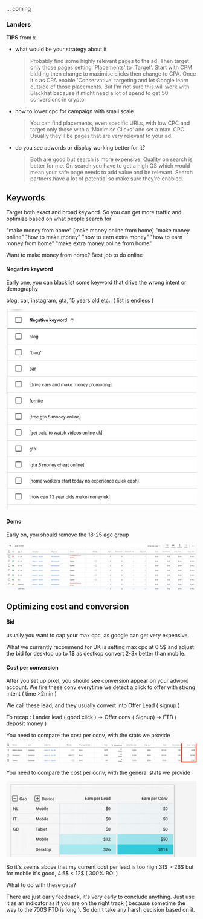 ... coming



### Landers



**TIPS** from x

- what would be your strategy about it
  
  > Probably find some highly relevant pages to the ad. Then target only those pages setting 'Placements' to 'Target'. Start with CPM bidding then change to maximise clicks then change to CPA. Once it's as CPA enable 'Conservative' targeting and let Google learn outside of those placements. But I'm not sure this will work with Blackhat because it might need a lot of spend to get 50 conversions in crypto.

- how to lower cpc for campaign with small scale
  
  > You can find placements, even specific URLs, with low CPC and target only those with a 'Maximise Clicks' and set a max. CPC. Usually they'll be pages that are very relevant to your ad.

- do you see adwords or display working better for it?
  
  > Both are good but search is more expensive. Quality on search is better for me. On search you have to get a high QS which would mean your safe page needs to add value and be relevant. Search partners have a lot of potential so make sure they're enabled.
  
  
  
  

## Keywords

Target both exact and broad keyword. So you can get more traffic and optimize based on what people search for

"make money from home"
[make money online from home]
"make money online"
"how to make money"
"how to earn extra money"
"how to earn money from home"
"make extra money online from home"

Want to make money from home? Best job to do online

#### Negative keyword

Early one, you can blacklist some keyword that drive the wrong intent or demography

blog, car, instagram, gta, 15 years old etc.. ( list is endless )

![Screen Shot 2020-01-31 at 10.32.34 AM.png](https://raw.githubusercontent.com/blackhatflow/storage/master/2020/01/31-10-32-50-Screen%20Shot%202020-01-31%20at%2010.32.34%20AM.png)

#### Demo

Early on, you should remove the 18-25 age group

![](https://raw.githubusercontent.com/blackhatflow/storage/master/2020/01/31-10-25-05-Screen%20Shot%202020-01-31%20at%209.08.09%20AM.png)

## Optimizing cost and conversion

#### Bid

usually you want to cap your max cpc, as google can get very expensive.

What we currently recommend for UK is setting max cpc at 0.5\$ and adjust the bid for desktop up to 1\$ as destkop convert 2-3x better than mobile.

#### Cost per conversion

After you set up pixel, you should see conversion appear on your adword account.
We fire these conv everytime we detect a click to offer with strong intent ( time >2min )

We call these lead, and they usually convert into Offer Lead ( signup  )

To recap : Lander lead ( good click ) -> Offer conv ( Signup) -> FTD ( deposit money )

You need to compare the cost per conv, with the stats we provide

![Screen Shot 2020-01-31 at 10.07.21 AM.png](https://raw.githubusercontent.com/blackhatflow/storage/master/2020/01/31-10-10-39-Screen%20Shot%202020-01-31%20at%2010.07.21%20AM.png)

You need to compare the cost per conv, with the general stats we provide

![](https://raw.githubusercontent.com/blackhatflow/storage/master/2020/01/31-10-13-36-photo_2020-01-31%2010.09.25.jpeg)

So it's seems above that my current cost per lead is too high 31$ > 26\$ but for mobile it's good, 4.5\$ < 12\$ ( 300% ROI )

What to do with these data? 

There are just early feedback, it's very early to conclude anything. Just use it as an indicator as if you are on the right track ( because sometime the way to the 700\$ FTD is long ). So don't take any harsh decision based on it.

#### 




